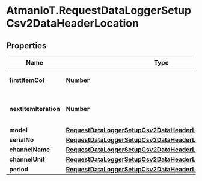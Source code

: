 # AtmanIoT.RequestDataLoggerSetupCsv2DataHeaderLocation

## Properties

Name | Type | Description | Notes
------------ | ------------- | ------------- | -------------
**firstItemCol** | **Number** | First column of header | 
**nextItemIteration** | **Number** | Relevant row location of next item | 
**model** | [**RequestDataLoggerSetupCsv2DataHeaderLocationKeysArray**](RequestDataLoggerSetupCsv2DataHeaderLocationKeysArray.md) |  | 
**serialNo** | [**RequestDataLoggerSetupCsv2DataHeaderLocationKeysArray**](RequestDataLoggerSetupCsv2DataHeaderLocationKeysArray.md) |  | 
**channelName** | [**RequestDataLoggerSetupCsv2DataHeaderLocationKeysStrArray**](RequestDataLoggerSetupCsv2DataHeaderLocationKeysStrArray.md) |  | 
**channelUnit** | [**RequestDataLoggerSetupCsv2DataHeaderLocationKeysStrArray**](RequestDataLoggerSetupCsv2DataHeaderLocationKeysStrArray.md) |  | 
**period** | [**RequestDataLoggerSetupCsv2DataHeaderLocationKeysNumber**](RequestDataLoggerSetupCsv2DataHeaderLocationKeysNumber.md) |  | 


